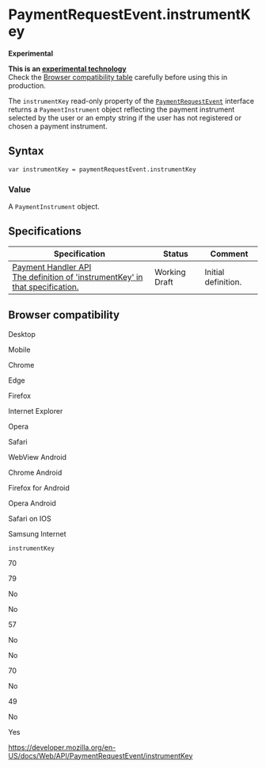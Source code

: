 # PaymentRequestEvent.instrumentKey

**Experimental**

**This is an [experimental technology](https://developer.mozilla.org/en-US/docs/MDN/Guidelines/Conventions_definitions#experimental)**  
Check the [Browser compatibility table](#browser_compatibility) carefully before using this in production.

The `instrumentKey` read-only property of the [`PaymentRequestEvent`](../paymentrequestevent) interface returns a <span class="page-not-created">`PaymentInstrument`</span> object reflecting the payment instrument selected by the user or an empty string if the user has not registered or chosen a payment instrument.

## Syntax

    var instrumentKey = paymentRequestEvent.instrumentKey

### Value

A <span class="page-not-created">`PaymentInstrument`</span> object.

## Specifications

<table><thead><tr class="header"><th>Specification</th><th>Status</th><th>Comment</th></tr></thead><tbody><tr class="odd"><td><a href="https://w3c.github.io/payment-handler/#instrumentkey-attribute">Payment Handler API<br />
<span class="small">The definition of 'instrumentKey' in that specification.</span></a></td><td><span class="spec-wd">Working Draft</span></td><td>Initial definition.</td></tr></tbody></table>

## Browser compatibility

Desktop

Mobile

Chrome

Edge

Firefox

Internet Explorer

Opera

Safari

WebView Android

Chrome Android

Firefox for Android

Opera Android

Safari on IOS

Samsung Internet

`instrumentKey`

70

79

No

No

57

No

No

70

No

49

No

Yes

<a href="https://developer.mozilla.org/en-US/docs/Web/API/PaymentRequestEvent/instrumentKey" class="_attribution-link">https://developer.mozilla.org/en-US/docs/Web/API/PaymentRequestEvent/instrumentKey</a>

